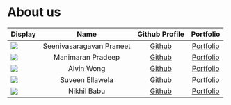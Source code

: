 # About us

Display | Name |               Github Profile                | Portfolio 
--------|:----:|:-------------------------------------------:|:---------:
![](https://via.placeholder.com/100.png?text=Photo) | Seenivasaragavan Praneet |   [Github](https://github.com/Praneet-25)   | [Portfolio](docs/team/praneet25.md)
![](https://github.com/pradeep-cod/tp/blob/master/images/Pradeep.png?raw=true) | Manimaran Pradeep |  [Github](https://github.com/pradeep-cod)   | [Portfolio](docs/team/pradeep-cod.md)
![](https://via.placeholder.com/100.png?text=Photo) | Alvin Wong | [Github](https://github.com/alvinnnnnnnnnn) | [Portfolio](docs/team/alvinnnnnnnnnn.md)
![](https://media.licdn.com/dms/image/C5603AQE2U6G6puOMlg/profile-displayphoto-shrink_400_400/0/1649084916125?e=1717632000&v=beta&t=ZWkWIG_fmjEStiLaTS60f-LxpY21RTOuOj60HkPZiW0) | Suveen Ellawela | [Github](https://github.com/SuveenE) | [Portfolio](docs/team/suveene.md)
![](https://media.licdn.com/dms/image/D5603AQGAd-SQqeraRw/profile-displayphoto-shrink_400_400/0/1701967145265?e=1718236800&v=beta&t=YHUfvIlSccrxDzptE_644Oh4ZKphtvwx17pY18HzKVs) | Nikhil Babu | [Github](https://github.com/nikhil-2101) | [Portfolio](docs/team/nikhil-2101.md)


